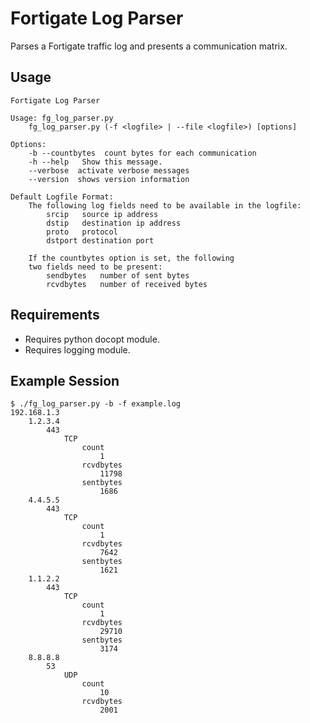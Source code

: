 # Fortigate Log Parser
Parses a Fortigate traffic log and presents a communication matrix. 

## Usage
    Fortigate Log Parser

    Usage: fg_log_parser.py
        fg_log_parser.py (-f <logfile> | --file <logfile>) [options]

    Options:
        -b --countbytes  count bytes for each communication
        -h --help   Show this message.
        --verbose  activate verbose messages
        --version  shows version information
    
    Default Logfile Format:
        The following log fields need to be available in the logfile:
            srcip   source ip address
            dstip   destination ip address
            proto   protocol
            dstport destination port
            
        If the countbytes option is set, the following
        two fields need to be present:
            sendbytes   number of sent bytes
            rcvdbytes   number of received bytes

## Requirements
* Requires python docopt module.
* Requires logging module.

## Example Session

    $ ./fg_log_parser.py -b -f example.log
    192.168.1.3
	    1.2.3.4
		    443
			    TCP
				    count
					    1
				    rcvdbytes
					    11798
				    sentbytes
					    1686
	    4.4.5.5
		    443
			    TCP
				    count
					    1
				    rcvdbytes
					    7642
				    sentbytes
					    1621
	    1.1.2.2
		    443
			    TCP
				    count
					    1
				    rcvdbytes
					    29710
				    sentbytes
					    3174
	    8.8.8.8
		    53
			    UDP
				    count
					    10
				    rcvdbytes
					    2001

